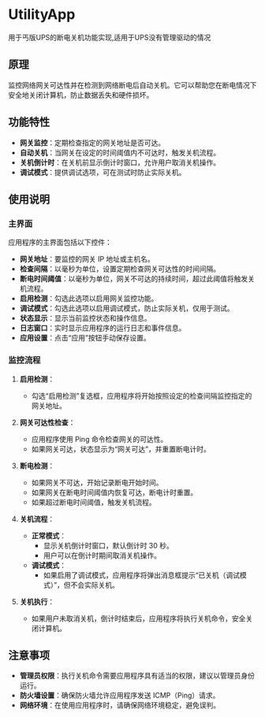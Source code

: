 # UtilityApp

用于丐版UPS的断电关机功能实现,适用于UPS没有管理驱动的情况

## 原理

监控网络网关可达性并在检测到网络断电后自动关机。它可以帮助您在断电情况下安全地关闭计算机，防止数据丢失和硬件损坏。

## 功能特性

- **网关监控**：定期检查指定的网关地址是否可达。
- **自动关机**：当网关在设定的时间阈值内不可达时，触发关机流程。
- **关机倒计时**：在关机前显示倒计时窗口，允许用户取消关机操作。
- **调试模式**：提供调试选项，可在测试时防止实际关机。

## 使用说明

### 主界面

应用程序的主界面包括以下控件：

- **网关地址**：要监控的网关 IP 地址或主机名。
- **检查间隔**：以毫秒为单位，设置定期检查网关可达性的时间间隔。
- **断电时间阈值**：以毫秒为单位，网关不可达的持续时间，超过此阈值将触发关机流程。
- **启用检测**：勾选此选项以启用网关监控功能。
- **调试模式**：勾选此选项以启用调试模式，防止实际关机，仅用于测试。
- **状态显示**：显示当前监控状态和操作信息。
- **日志窗口**：实时显示应用程序的运行日志和事件信息。
- **应用设置**：点击“应用”按钮手动保存设置。

### 监控流程

1. **启用检测**：
   - 勾选“启用检测”复选框，应用程序将开始按照设定的检查间隔监控指定的网关地址。

2. **网关可达性检查**：
   - 应用程序使用 Ping 命令检查网关的可达性。
   - 如果网关可达，状态显示为“网关可达”，并重置断电计时。

3. **断电检测**：
   - 如果网关不可达，开始记录断电开始时间。
   - 如果网关在断电时间阈值内恢复可达，断电计时重置。
   - 如果超过断电时间阈值，触发关机流程。

4. **关机流程**：
   - **正常模式**：
     - 显示关机倒计时窗口，默认倒计时 30 秒。
     - 用户可以在倒计时期间取消关机操作。
   - **调试模式**：
     - 如果启用了调试模式，应用程序将弹出消息框提示“已关机（调试模式）”，但不会实际关机。

5. **关机执行**：
   - 如果用户未取消关机，倒计时结束后，应用程序将执行关机命令，安全关闭计算机。

## 注意事项

- **管理员权限**：执行关机命令需要应用程序具有适当的权限，建议以管理员身份运行。
- **防火墙设置**：确保防火墙允许应用程序发送 ICMP（Ping）请求。
- **网络环境**：在使用应用程序时，请确保网络环境稳定，避免误判。
